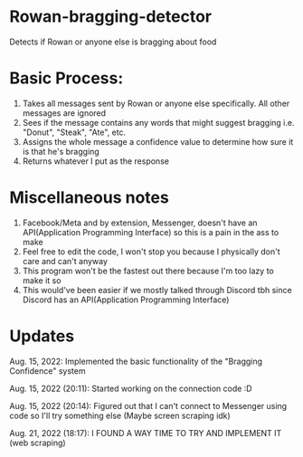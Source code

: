 # Rowan-bragging-detector
Detects if Rowan or anyone else is bragging about food

# Basic Process:
1) Takes all messages sent by Rowan or anyone else specifically. All other messages are ignored
2) Sees if the message contains any words that might suggest bragging i.e. "Donut", "Steak", "Ate", etc.
3) Assigns the whole message a confidence value to determine how sure it is that he's bragging 
4) Returns whatever I put as the response

# Miscellaneous notes
1) Facebook/Meta and by extension, Messenger, doesn't have an API(Application Programming Interface) so this is a pain in the ass to make 
2) Feel free to edit the code, I won't stop you because I physically don't care and can't anyway
3) This program won't be the fastest out there because I'm too lazy to make it so
4) This would've been easier if we mostly talked through Discord tbh since Discord has an API(Application Programming Interface)

# Updates
Aug. 15, 2022: Implemented the basic functionality of the "Bragging Confidence" system

Aug. 15, 2022 (20:11): Started working on the connection code :D

Aug. 15, 2022 (20:14): Figured out that I can't connect to Messenger using code so I'll try something else (Maybe screen scraping idk)

Aug. 21, 2022 (18:17): I FOUND A WAY TIME TO TRY AND IMPLEMENT IT (web scraping)
